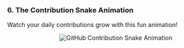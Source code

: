 ### **6. The Contribution Snake Animation**

Watch your daily contributions grow with this fun animation!

<p align="center">
  <img src="https://raw.githubusercontent.com/rushour21/rushour21/output/github-snake.svg" alt="GitHub Contribution Snake Animation" style="max-width: 90%; height: auto;"/>
</p>

